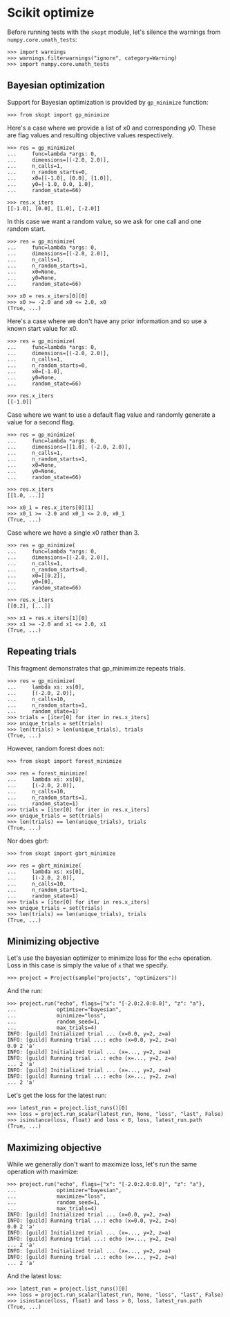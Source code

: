 # Scikit optimize

Before running tests with the `skopt` module, let's silence the
warnings from `numpy.core.umath_tests`:

    >>> import warnings
    >>> warnings.filterwarnings("ignore", category=Warning)
    >>> import numpy.core.umath_tests

## Bayesian optimization

Support for Bayesian optimization is provided by `gp_minimize`
function:

    >>> from skopt import gp_minimize

Here's a case where we provide a list of x0 and corresponding
y0. These are flag values and resulting objective values respectively.

    >>> res = gp_minimize(
    ...     func=lambda *args: 0,
    ...     dimensions=[(-2.0, 2.0)],
    ...     n_calls=1,
    ...     n_random_starts=0,
    ...     x0=[[-1.0], [0.0], [1.0]],
    ...     y0=[-1.0, 0.0, 1.0],
    ...     random_state=66)

    >>> res.x_iters
    [[-1.0], [0.0], [1.0], [-2.0]]

In this case we want a random value, so we ask for one call and one
random start.

    >>> res = gp_minimize(
    ...     func=lambda *args: 0,
    ...     dimensions=[(-2.0, 2.0)],
    ...     n_calls=1,
    ...     n_random_starts=1,
    ...     x0=None,
    ...     y0=None,
    ...     random_state=66)

    >>> x0 = res.x_iters[0][0]
    >>> x0 >= -2.0 and x0 <= 2.0, x0
    (True, ...)

Here's a case where we don't have any prior information and so use a
known start value for x0.

    >>> res = gp_minimize(
    ...     func=lambda *args: 0,
    ...     dimensions=[(-2.0, 2.0)],
    ...     n_calls=1,
    ...     n_random_starts=0,
    ...     x0=[-1.0],
    ...     y0=None,
    ...     random_state=66)

    >>> res.x_iters
    [[-1.0]]

Case where we want to use a default flag value and randomly generate a
value for a second flag.

    >>> res = gp_minimize(
    ...     func=lambda *args: 0,
    ...     dimensions=[[1.0], (-2.0, 2.0)],
    ...     n_calls=1,
    ...     n_random_starts=1,
    ...     x0=None,
    ...     y0=None,
    ...     random_state=66)

    >>> res.x_iters
    [[1.0, ...]]

    >>> x0_1 = res.x_iters[0][1]
    >>> x0_1 >= -2.0 and x0_1 <= 2.0, x0_1
    (True, ...)

Case where we have a single x0 rather than 3.

    >>> res = gp_minimize(
    ...     func=lambda *args: 0,
    ...     dimensions=[(-2.0, 2.0)],
    ...     n_calls=1,
    ...     n_random_starts=0,
    ...     x0=[[0.2]],
    ...     y0=[0],
    ...     random_state=66)

    >>> res.x_iters
    [[0.2], [...]]

    >>> x1 = res.x_iters[1][0]
    >>> x1 >= -2.0 and x1 <= 2.0, x1
    (True, ...)

## Repeating trials

This fragment demonstrates that gp_minimimize repeats trials.

    >>> res = gp_minimize(
    ...     lambda xs: xs[0],
    ...     [(-2.0, 2.0)],
    ...     n_calls=10,
    ...     n_random_starts=1,
    ...     random_state=1)
    >>> trials = [iter[0] for iter in res.x_iters]
    >>> unique_trials = set(trials)
    >>> len(trials) > len(unique_trials), trials
    (True, ...)

However, random forest does not:

    >>> from skopt import forest_minimize

    >>> res = forest_minimize(
    ...     lambda xs: xs[0],
    ...     [(-2.0, 2.0)],
    ...     n_calls=10,
    ...     n_random_starts=1,
    ...     random_state=1)
    >>> trials = [iter[0] for iter in res.x_iters]
    >>> unique_trials = set(trials)
    >>> len(trials) == len(unique_trials), trials
    (True, ...)

Nor does gbrt:

    >>> from skopt import gbrt_minimize

    >>> res = gbrt_minimize(
    ...     lambda xs: xs[0],
    ...     [(-2.0, 2.0)],
    ...     n_calls=10,
    ...     n_random_starts=1,
    ...     random_state=1)
    >>> trials = [iter[0] for iter in res.x_iters]
    >>> unique_trials = set(trials)
    >>> len(trials) == len(unique_trials), trials
    (True, ...)

## Minimizing objective

Let's use the bayesian optimizer to minimize loss for the `echo`
operation. Loss in this case is simply the value of `x` that we
specify.

    >>> project = Project(sample("projects", "optimizers"))

And the run:

    >>> project.run("echo", flags={"x": "[-2.0:2.0:0.0]", "z": "a"},
    ...             optimizer="bayesian",
    ...             minimize="loss",
    ...             random_seed=1,
    ...             max_trials=4)
    INFO: [guild] Initialized trial ... (x=0.0, y=2, z=a)
    INFO: [guild] Running trial ...: echo (x=0.0, y=2, z=a)
    0.0 2 'a'
    INFO: [guild] Initialized trial ... (x=..., y=2, z=a)
    INFO: [guild] Running trial ...: echo (x=..., y=2, z=a)
    ... 2 'a'
    INFO: [guild] Initialized trial ... (x=..., y=2, z=a)
    INFO: [guild] Running trial ...: echo (x=..., y=2, z=a)
    ... 2 'a'

Let's get the loss for the latest run:

    >>> latest_run = project.list_runs()[0]
    >>> loss = project.run_scalar(latest_run, None, "loss", "last", False)
    >>> isinstance(loss, float) and loss < 0, loss, latest_run.path
    (True, ...)

## Maximizing objective

While we generally don't want to maximize loss, let's run the same
operation with maximize:

    >>> project.run("echo", flags={"x": "[-2.0:2.0:0.0]", "z": "a"},
    ...             optimizer="bayesian",
    ...             maximize="loss",
    ...             random_seed=1,
    ...             max_trials=4)
    INFO: [guild] Initialized trial ... (x=0.0, y=2, z=a)
    INFO: [guild] Running trial ...: echo (x=0.0, y=2, z=a)
    0.0 2 'a'
    INFO: [guild] Initialized trial ... (x=..., y=2, z=a)
    INFO: [guild] Running trial ...: echo (x=..., y=2, z=a)
    ... 2 'a'
    INFO: [guild] Initialized trial ... (x=..., y=2, z=a)
    INFO: [guild] Running trial ...: echo (x=..., y=2, z=a)
    ... 2 'a'

And the latest loss:

    >>> latest_run = project.list_runs()[0]
    >>> loss = project.run_scalar(latest_run, None, "loss", "last", False)
    >>> isinstance(loss, float) and loss > 0, loss, latest_run.path
    (True, ...)
